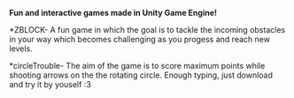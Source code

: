 **Fun and interactive games made in Unity Game Engine!**

*ZBLOCK- A fun game in which the goal is to tackle the incoming obstacles in your way which becomes challenging as you progess and reach new levels.

*circleTrouble- The aim of the game is to score maximum points while shooting arrows on the the rotating circle. 
Enough typing, just download and try it by youself :3
